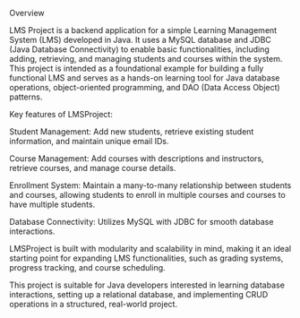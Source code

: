 Overview

LMS Project is a backend application for a simple Learning Management System (LMS) developed in Java. It uses a MySQL database and JDBC (Java Database Connectivity) to enable basic functionalities, including adding, retrieving, and managing students and courses within the system. This project is intended as a foundational example for building a fully functional LMS and serves as a hands-on learning tool for Java database operations, object-oriented programming, and DAO (Data Access Object) patterns.

Key features of LMSProject:

Student Management: Add new students, retrieve existing student information, and maintain unique email IDs.

Course Management: Add courses with descriptions and instructors, retrieve courses, and manage course details.

Enrollment System: Maintain a many-to-many relationship between students and courses, allowing students to enroll in multiple courses and courses to have multiple students.

Database Connectivity: Utilizes MySQL with JDBC for smooth database interactions.

LMSProject is built with modularity and scalability in mind, making it an ideal starting point for expanding LMS functionalities, such as grading systems, progress tracking, and course scheduling.

This project is suitable for Java developers interested in learning database interactions, setting up a relational database, and implementing CRUD operations in a structured, real-world project.
